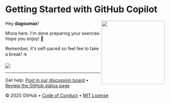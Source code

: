 # Getting Started with GitHub Copilot

<img src="https://octodex.github.com/images/Professortocat_v2.png" align="right" height="200px" />

Hey **dagoumax**!

Mona here. I'm done preparing your exercise. Hope you enjoy! 💚

Remember, it's self-paced so feel fee to take a break! ☕️
 
[![](https://img.shields.io/badge/Go%20to%20Exercise-%E2%86%92-1f883d?style=for-the-badge&logo=github&labelColor=197935)](https://github.com/dagoumax/skills-getting-started-with-github-copilot/issues/1)
 
---

Get help: [Post in our discussion board](https://github.com/orgs/skills/discussions/categories/) &bull; [Review the GitHub status page](https://www.githubstatus.com/)

&copy; 2025 GitHub &bull; [Code of Conduct](https://www.contributor-covenant.org/version/2/1/code_of_conduct/code_of_conduct.md) &bull; [MIT License](https://gh.io/mit)

